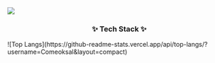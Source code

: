 <img src="https://capsule-render.vercel.app/api?type=wave&color=auto&height=200&section=header&text=Sieon%20Keum&fontSize=50" />

<h3 align="center">✨ Tech Stack ✨</h3>
![Top Langs](https://github-readme-stats.vercel.app/api/top-langs/?username=Comeoksal&layout=compact)
